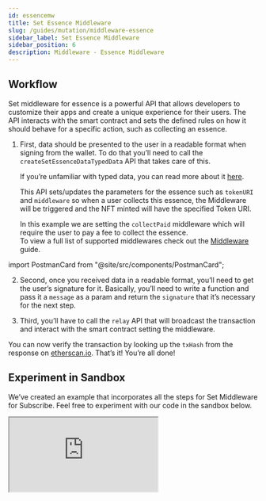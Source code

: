 ```yaml
---
id: essencemw
title: Set Essence Middleware
slug: /guides/mutation/middleware-essence
sidebar_label: Set Essence Middleware
sidebar_position: 6
description: Middleware - Essence Middleware
---
```


## Workflow

Set middleware for essence is a powerful API that allows developers to customize their apps and create a unique experience for their users. The API interacts with the smart contract and sets the defined rules on how it should behave for a specific action, such as collecting an essence.

1. First, data should be presented to the user in a readable format when signing from the wallet. To do that you’ll need to call the `createSetEssenceDataTypedData` API that takes care of this.

   If you’re unfamiliar with typed data, you can read more about it [here](https://eips.ethereum.org/EIPS/eip-712).

   This API sets/updates the parameters for the essence such as `tokenURI` and `middleware` so when a user collects this essence, the Middleware will be triggered and the NFT minted will have the specified Token URI.

   In this example we are setting the `collectPaid` middleware which will require the user to pay a fee to collect the essence.<br/>
   To view a full list of supported middlewares check out the [Middleware](/concepts/middleware) guide.

import PostmanCard from "@site/src/components/PostmanCard";

<PostmanCard 
  queryURL="https://www.postman.com/cyberconnect-v2/workspace/cyberconnect-v2/request/20133006-3682ce14-45e2-4f10-af3d-75d351fddbd5"
  exampleURL="https://www.postman.com/cyberconnect-v2/workspace/cyberconnect-v2/example/20133006-176d8ef8-7ec5-4d25-922e-22b577a5e53c"
/>

2. Second, once you received data in a readable format, you’ll need to get the user’s signature for it. Basically, you’ll need to write a function and pass it a `message` as a param and return the `signature` that it’s necessary for the next step.

3. Third, you’ll have to call the `relay` API that will broadcast the transaction and interact with the smart contract setting the middleware.

<PostmanCard 
  queryURL="https://www.postman.com/cyberconnect-v2/workspace/cyberconnect-v2/request/20133006-280ae85f-0d8a-49d3-88f1-ce02cd44372e"
  exampleURL="https://www.postman.com/cyberconnect-v2/workspace/cyberconnect-v2/example/20133006-90383573-4d45-4bb4-8b80-b0ca4b41681d"
/>

You can now verify the transaction by looking up the `txHash` from the response on [etherscan.io](http://etherscan.io). That’s it! You’re all done!

## Experiment in Sandbox

We’ve created an example that incorporates all the steps for Set Middleware for Subscribe. Feel free to experiment with our code in the sandbox below.

<iframe src="https://codesandbox.io/embed/set-middleware-essence-9yb14c?codemirror=1&fontsize=14&hidenavigation=0&theme=dark&runonclick=1&view=split&module=/src/App.tsx"
     title="set-middleware-essence"
    allow="accelerometer; ambient-light-sensor; camera; encrypted-media; geolocation; gyroscope; hid; microphone; midi; payment; usb; vr; xr-spatial-tracking"
    sandbox="allow-forms allow-modals allow-popups allow-presentation allow-same-origin allow-scripts"
></iframe>

